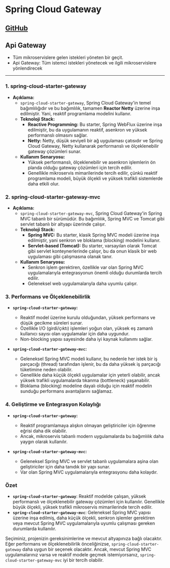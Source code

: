 # Spring Cloud Gateway
[GitHub]()
---

## Api Gateway
- Tüm mikroservislere gelen istekleri yöneten bir geçit.
- Api Gateway: Tüm istemci istekleri yönetecek ve ilgili mikroservislere yönlendirecek
---

### 1. **spring-cloud-starter-gateway**
- **Açıklama:**
    - `spring-cloud-starter-gateway`, Spring Cloud Gateway'in temel bağımlılığıdır ve bu bağımlılık, tamamen **Reactor Netty** üzerine inşa edilmiştir. Yani, reaktif programlama modelini kullanır.
    - **Teknoloji Stack:**
        - **Reactive Programming:** Bu starter, Spring WebFlux üzerine inşa edilmiştir, bu da uygulamanın reaktif, asenkron ve yüksek performanslı olmasını sağlar.
        - **Netty:** Netty, düşük seviyeli bir ağ uygulaması çatısıdır ve Spring Cloud Gateway, Netty kullanarak performanslı ve ölçeklenebilir gateway çözümleri sunar.
    - **Kullanım Senaryosu:**
        - Yüksek performanslı, ölçeklenebilir ve asenkron işlemlerin ön planda olduğu gateway çözümleri için tercih edilir.
        - Genellikle mikroservis mimarilerinde tercih edilir, çünkü reaktif programlama modeli, büyük ölçekli ve yüksek trafikli sistemlerde daha etkili olur.

### 2. **spring-cloud-starter-gateway-mvc**
- **Açıklama:**
    - `spring-cloud-starter-gateway-mvc`, Spring Cloud Gateway'in Spring MVC tabanlı bir sürümüdür. Bu bağımlılık, Spring MVC ve Tomcat gibi servlet tabanlı bir altyapı üzerinde çalışır.
    - **Teknoloji Stack:**
        - **Spring MVC:** Bu starter, klasik Spring MVC modeli üzerine inşa edilmiştir, yani senkron ve bloklama (blocking) modelini kullanır.
        - **Servlet-based (Tomcat):** Bu starter, varsayılan olarak Tomcat gibi servlet konteynerlerinde çalışır, bu da onun klasik bir web uygulaması gibi çalışmasına olanak tanır.
    - **Kullanım Senaryosu:**
        - Senkron işlem gerektiren, özellikle var olan Spring MVC uygulamalarıyla entegrasyonun önemli olduğu durumlarda tercih edilir.
        - Geleneksel web uygulamalarıyla daha uyumlu çalışır.

### 3. **Performans ve Ölçeklenebilirlik**
- **`spring-cloud-starter-gateway`:**
    - Reaktif model üzerine kurulu olduğundan, yüksek performans ve düşük gecikme süreleri sunar.
    - Özellikle I/O (girdi/çıktı) işlemleri yoğun olan, yüksek eş zamanlı kullanıcı sayısı olan uygulamalar için daha uygundur.
    - Non-blocking yapısı sayesinde daha iyi kaynak kullanımı sağlar.

- **`spring-cloud-starter-gateway-mvc`:**
    - Geleneksel Spring MVC modeli kullanır, bu nedenle her istek bir iş parçacığı (thread) tarafından işlenir, bu da daha yüksek iş parçacığı tüketimine neden olabilir.
    - Genellikle daha küçük ölçekli uygulamalar için yeterli olabilir, ancak yüksek trafikli uygulamalarda tıkanma (bottleneck) yaşanabilir.
    - Bloklama (blocking) modeline dayalı olduğu için reaktif modelin sunduğu performans avantajlarını sağlamaz.

### 4. **Geliştirme ve Entegrasyon Kolaylığı**
- **`spring-cloud-starter-gateway`:**
    - Reaktif programlamaya alışkın olmayan geliştiriciler için öğrenme eğrisi daha dik olabilir.
    - Ancak, mikroservis tabanlı modern uygulamalarda bu bağımlılık daha yaygın olarak kullanılır.

- **`spring-cloud-starter-gateway-mvc`:**
    - Geleneksel Spring MVC ve servlet tabanlı uygulamalara aşina olan geliştiriciler için daha tanıdık bir yapı sunar.
    - Var olan Spring MVC uygulamalarıyla entegrasyonu daha kolaydır.

### Özet
- **`spring-cloud-starter-gateway`**: Reaktif modelde çalışan, yüksek performanslı ve ölçeklenebilir gateway çözümleri için kullanılır. Genellikle büyük ölçekli, yüksek trafikli mikroservis mimarilerinde tercih edilir.
- **`spring-cloud-starter-gateway-mvc`**: Geleneksel Spring MVC yapısı üzerine inşa edilmiş, daha küçük ölçekli, senkron işlemler gerektiren veya mevcut Spring MVC uygulamalarıyla uyumlu çalışması gereken durumlarda kullanılır.

Seçiminiz, projenizin gereksinimlerine ve mevcut altyapınıza bağlı olacaktır. Eğer performans ve ölçeklenebilirlik önceliğinizse, `spring-cloud-starter-gateway` daha uygun bir seçenek olacaktır. Ancak, mevcut Spring MVC uygulamalarınız varsa ve reaktif modele geçmek istemiyorsanız, `spring-cloud-starter-gateway-mvc` iyi bir tercih olabilir.

